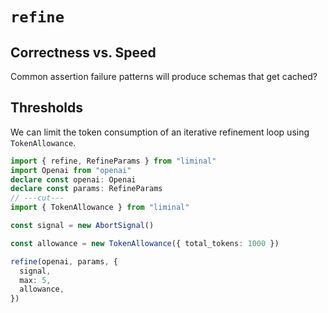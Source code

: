 # `refine`

## Correctness vs. Speed

Common assertion failure patterns will produce schemas that get cached?

## Thresholds

We can limit the token consumption of an iterative refinement loop using `TokenAllowance`.

```ts twoslash
import { refine, RefineParams } from "liminal"
import Openai from "openai"
declare const openai: Openai
declare const params: RefineParams
// ---cut---
import { TokenAllowance } from "liminal"

const signal = new AbortSignal()

const allowance = new TokenAllowance({ total_tokens: 1000 })

refine(openai, params, {
  signal,
  max: 5,
  allowance,
})
```
